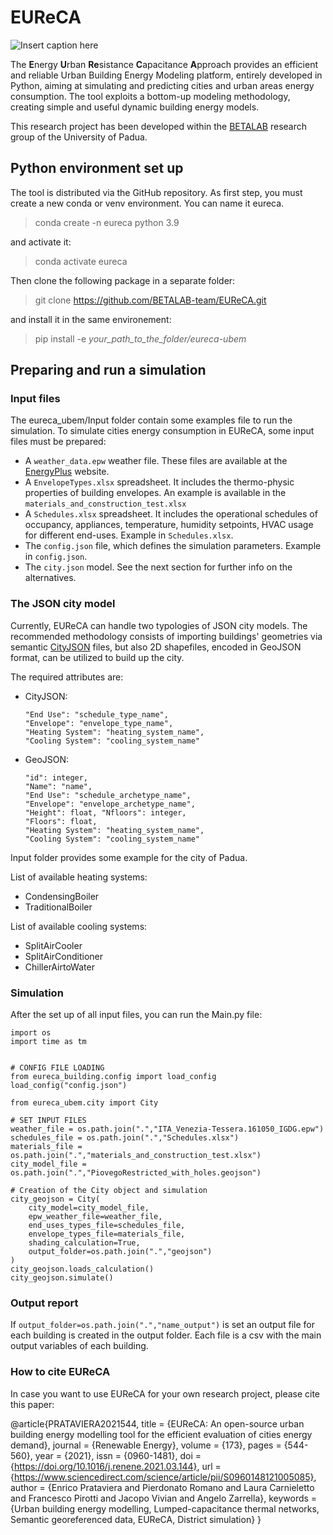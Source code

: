 # EUReCA

![Insert caption here](https://research.dii.unipd.it/betalab/wp-content/uploads/sites/33/2021/03/EUReCA_logo_300x300.jpg)

The **E**nergy **U**rban **Re**sistance **C**apacitance **A**pproach provides an efficient and reliable Urban Building Energy Modeling platform, entirely developed in Python, aiming at simulating and predicting cities and urban areas energy consumption. The tool exploits a bottom-up modeling methodology, creating simple and useful dynamic building energy models.

This research project has been developed within the [BETALAB](https://research.dii.unipd.it/betalab/) research group of the University of Padua.

## Python environment set up
The tool is distributed via the GitHub repository. As first step, you must create a new conda or venv environment. You can name it eureca.

> conda create -n eureca python 3.9

and activate it:

> conda activate eureca

Then clone the following package in a separate folder:

> git clone https://github.com/BETALAB-team/EUReCA.git

and install it in the same environement:

> pip install -e *your_path_to_the_folder/eureca-ubem*

## Preparing and run a simulation
### Input files

The eureca_ubem/Input folder contain some examples file to run the simulation. 
To simulate cities energy consumption in EUReCA, some input files must be prepared:
- A `weather_data.epw` weather file. These files are available at the [EnergyPlus](https://www.energyplus.net/weather) website.
- A `EnvelopeTypes.xlsx` spreadsheet. It includes the thermo-physic properties of building envelopes. An example is available in the `materials_and_construction_test.xlsx`
- A `Schedules.xlsx` spreadsheet. It includes the operational schedules of occupancy, appliances, temperature, humidity setpoints, HVAC usage for different end-uses. Example in `Schedules.xlsx`.
- The `config.json` file, which defines the simulation parameters. Example in `config.json`.
- The `city.json` model. See the next section for further info on the alternatives.

### The JSON city model
Currently, EUReCA can handle two typologies of JSON city models. The recommended methodology consists of importing buildings' geometries via semantic [CityJSON](https://www.cityjson.org/) files, but also 2D shapefiles, encoded in GeoJSON format, can be utilized to build up the city.

The required attributes are:
- CityJSON: 
  ```
  "End Use": "schedule_type_name", 
  "Envelope": "envelope_type_name", 
  "Heating System": "heating_system_name", 
  "Cooling System": "cooling_system_name"
  ```
- GeoJSON: 
  ```
  "id": integer, 
  "Name": "name", 
  "End Use": "schedule_archetype_name", 
  "Envelope": "envelope_archetype_name", 
  "Height": float, "Nfloors": integer, 
  "Floors": float, 
  "Heating System": "heating_system_name", 
  "Cooling System": "cooling_system_name"
  ```

Input folder provides some example for the city of Padua.

List of available heating systems:
- CondensingBoiler
- TraditionalBoiler

List of available cooling systems:
- SplitAirCooler
- SplitAirConditioner
- ChillerAirtoWater

### Simulation

After the set up of all input files, you can run the Main.py file:

```
import os
import time as tm


# CONFIG FILE LOADING
from eureca_building.config import load_config
load_config("config.json")

from eureca_ubem.city import City

# SET INPUT FILES
weather_file = os.path.join(".","ITA_Venezia-Tessera.161050_IGDG.epw")
schedules_file = os.path.join(".","Schedules.xlsx")
materials_file = os.path.join(".","materials_and_construction_test.xlsx")
city_model_file = os.path.join(".","PiovegoRestricted_with_holes.geojson")

# Creation of the City object and simulation
city_geojson = City(
    city_model=city_model_file,
    epw_weather_file=weather_file,
    end_uses_types_file=schedules_file,
    envelope_types_file=materials_file,
    shading_calculation=True,
    output_folder=os.path.join(".","geojson")
)
city_geojson.loads_calculation()
city_geojson.simulate()
```

### Output report
If `output_folder=os.path.join(".","name_output")` is set an output file for each building is created in the output folder.
Each file is a csv with the main output variables of each building.

### How to cite EUReCA
In case you want to use EUReCA for your own research project, please cite this paper: 

@article{PRATAVIERA2021544,
title = {EUReCA: An open-source urban building energy modelling tool for the efficient evaluation of cities energy demand},
journal = {Renewable Energy},
volume = {173},
pages = {544-560},
year = {2021},
issn = {0960-1481},
doi = {https://doi.org/10.1016/j.renene.2021.03.144},
url = {https://www.sciencedirect.com/science/article/pii/S0960148121005085},
author = {Enrico Prataviera and Pierdonato Romano and Laura Carnieletto and Francesco Pirotti and Jacopo Vivian and Angelo Zarrella},
keywords = {Urban building energy modelling, Lumped-capacitance thermal networks, Semantic georeferenced data, EUReCA, District simulation}
}
